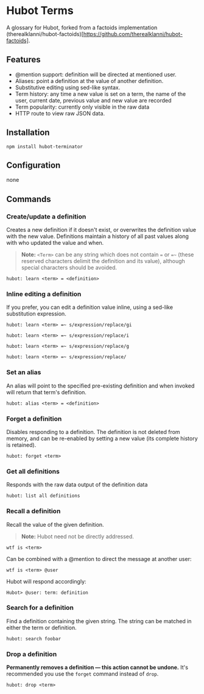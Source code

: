 # Hubot Terms

A glossary for Hubot, forked from a factoids implementation (therealklanni/hubot-factoids)[https://github.com/therealklanni/hubot-factoids].

## Features

* @mention support: definition will be directed at mentioned user.
* Aliases: point a definition at the value of another definition.
* Substitutive editing using sed-like syntax.
* Term history: any time a new value is set on a term, the name of the
user, current date, previous value and new value are recorded
* Term popularity: currently only visible in the raw data
* HTTP route to view raw JSON data.

## Installation

`npm install hubot-terminator`

## Configuration

none

## Commands

### Create/update a definition

Creates a new definition if it doesn't exist, or overwrites the definition value with
the new value. Definitions maintain a history of all past values along with who updated
the value and when.

> **Note:** `<Term>` can be any string which does not contain `=` or `=~`
(these reserved characters delimit the definition and its value), although special
characters should be avoided.

`hubot: learn <term> = <definition>`

### Inline editing a definition

If you prefer, you can edit a definition value inline, using a sed-like substitution
expression.

`hubot: learn <term> =~ s/expression/replace/gi`

`hubot: learn <term> =~ s/expression/replace/i`

`hubot: learn <term> =~ s/expression/replace/g`

`hubot: learn <term> =~ s/expression/replace/`

### Set an alias

An alias will point to the specified pre-existing definition and when invoked will
return that term's definition.

`hubot: alias <term> = <definition>`

### Forget a definition

Disables responding to a definition. The definition is not deleted from memory, and
can be re-enabled by setting a new value (its complete history is retained).

`hubot: forget <term>`

### Get all definitions

Responds with the raw data output of the definition data

`hubot: list all definitions`

### Recall a definition

Recall the value of the given definition.

> **Note:** Hubot need not be directly addressed.

`wtf is <term>`

Can be combined with a @mention to direct the message at another user:

`wtf is <term> @user`

Hubot will respond accordingly:

`Hubot> @user: term: definition`

### Search for a definition

Find a definition containing the given string. The string can be matched in either
the term or definition.

`hubot: search foobar`


### Drop a definition

**Permanently removes a definition — this action cannot be undone.**
It's recommended you use the `forget` command instead of `drop`.

`hubot: drop <term>`
